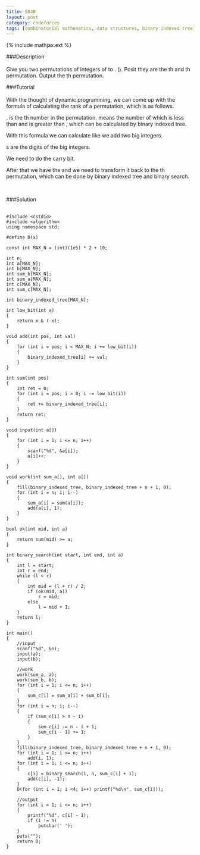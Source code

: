 ```yaml
---
title: 504B
layout: post
category: codeforces
tags: [combinatorial mathematics, data structures, binary indexed tree]
---
```


{% include mathjax.ext %}

###Description  
<br/>
Give you two permutations of <script type="math/tex">n</script> integers of <script type="math/tex">0</script> to <script type="math/tex">n - 1</script>.
(<script type="math/tex">1 \leq n \leq 2\times 10^5</script>).
Posit they are the <script type="math/tex">a</script>th and <script type="math/tex">b</script>th permutation.
Output the <script type="math/tex">(a + b) \% n</script>th permutation.
<br/>

###Tutorial  
<br/>
With the thought of dynamic programming, we can come up with the formula of calculating the rank of a permutation, which is as follows.
<script type="math/tex">rank = \sum\limits_{i=1}^{n}{less(p_i) \times (n - i)!}</script>.
<script type="math/tex">p_i</script> is the <script type="math/tex">i</script>th number in the permutation.
<script type="math/tex">less(p_i)</script> means the number of <script type="math/tex">p_j</script> which is less than <script type="math/tex">p_i</script> and <script type="math/tex">j</script> is greater than <script type="math/tex">i</script>, which can be calculated by binary indexed tree.
With this formula we can calculate <script type="math/tex">a+b</script> like we add two big integers.
<script type="math/tex">less(p_i)</script>s are the digits of the big integers.
We need to do the carry bit.</p>

<p>After that we have the <script type="math/tex">a+b</script> and we need to transform it back to the <script type="math/tex">a + b</script>th permutation,
which can be done by binary indexed tree and binary search.</p>
<br/>


###Solution  
<br/>

	#include <cstdio>
	#include <algorithm>
	using namespace std;

	#define D(x) 

	const int MAX_N = (int)(1e5) * 2 + 10;

	int n;
	int a[MAX_N];
	int b[MAX_N];
	int sum_b[MAX_N];
	int sum_a[MAX_N];
	int c[MAX_N];
	int sum_c[MAX_N];

	int binary_indexed_tree[MAX_N];

	int low_bit(int x)
	{
		return x & (-x);
	}

	void add(int pos, int val)
	{
		for (int i = pos; i < MAX_N; i += low_bit(i))
		{
			binary_indexed_tree[i] += val;
		}
	}

	int sum(int pos)
	{
		int ret = 0;
		for (int i = pos; i > 0; i -= low_bit(i))
		{
			ret += binary_indexed_tree[i];
		}
		return ret;
	}

	void input(int a[])
	{
		for (int i = 1; i <= n; i++)
		{
			scanf("%d", &a[i]);
			a[i]++;
		}
	}

	void work(int sum_a[], int a[])
	{
		fill(binary_indexed_tree, binary_indexed_tree + n + 1, 0);
		for (int i = n; i; i--)
		{
			sum_a[i] = sum(a[i]);
			add(a[i], 1);
		}
	}

	bool ok(int mid, int a)
	{
		return sum(mid) >= a;
	}

	int binary_search(int start, int end, int a)
	{
		int l = start;
		int r = end;
		while (l < r)
		{
			int mid = (l + r) / 2;
			if (ok(mid, a))
				r = mid;
			else
				l = mid + 1;
		}
		return l;
	}

	int main()
	{
		//input
		scanf("%d", &n);
		input(a);
		input(b);

		//work
		work(sum_a, a);
		work(sum_b, b);
		for (int i = 1; i <= n; i++)
		{
			sum_c[i] = sum_a[i] + sum_b[i];
		}
		for (int i = n; i; i--)
		{
			if (sum_c[i] > n - i)
			{
				sum_c[i] -= n - i + 1;
				sum_c[i - 1] += 1;
			}
		}
		fill(binary_indexed_tree, binary_indexed_tree + n + 1, 0);
		for (int i = 1; i <= n; i++)
			add(i, 1);
		for (int i = 1; i <= n; i++)
		{
			c[i] = binary_search(1, n, sum_c[i] + 1);
			add(c[i], -1);
		}
		D(for (int i = 1; i <4; i++) printf("%d\n", sum_c[i]));

		//output
		for (int i = 1; i <= n; i++)
		{
			printf("%d", c[i] - 1);
			if (i != n)
				putchar(' ');
		}
		puts("");
		return 0;
	}
